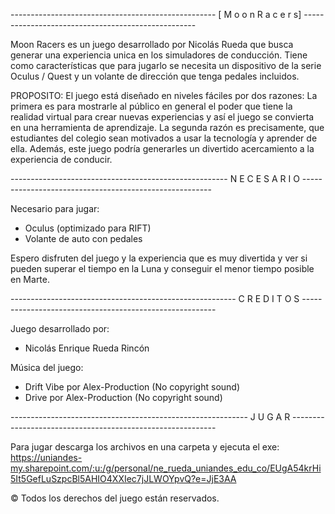 ---------------------------------------------------  [ M o o n  R a c e r s] ---------------------------------------------------

Moon Racers es un juego desarrollado por Nicolás Rueda que busca generar una experiencia unica en los simuladores de conducción.
Tiene como características que para jugarlo se necesita un dispositivo de la serie Oculus / Quest y un volante de dirección que tenga pedales incluidos.

PROPOSITO: El juego está diseñado en niveles fáciles por dos razones:
La primera es para mostrarle al público en general el poder que tiene la realidad virtual para crear nuevas experiencias y así el juego se convierta en una herramienta de aprendizaje.
La segunda razón es precisamente, que estudiantes del colegio sean motivados a usar la tecnología y aprender de ella. Además, este juego podría generarles un divertido acercamiento a la experiencia de conducir.

------------------------------------------------------ N E C E S A R I O -------------------------------------------------------

Necesario para jugar:
- Oculus (optimizado para RIFT)
- Volante de auto con pedales

Espero disfruten del juego y la experiencia que es muy divertida y ver si pueden superar el tiempo en la Luna y conseguir el menor tiempo posible en Marte.

-------------------------------------------------------- C R E D I T O S --------------------------------------------------------

Juego desarrollado por:
- Nicolás Enrique Rueda Rincón

Música del juego:     
- Drift Vibe por Alex-Production (No copyright sound)
- Drive por Alex-Production (No copyright sound)


----------------------------------------------------------- J U G A R -----------------------------------------------------------

Para jugar descarga los archivos en una carpeta y ejecuta el exe:
https://uniandes-my.sharepoint.com/:u:/g/personal/ne_rueda_uniandes_edu_co/EUgA54krHi5It5GefLuSzpcBl5AHIO4XXIec7jJLWOYpvQ?e=JjE3AA

© Todos los derechos del juego están reservados.
